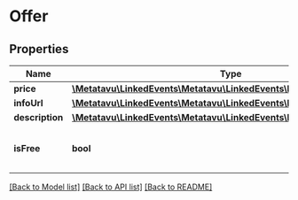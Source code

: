 # Offer

## Properties
Name | Type | Description | Notes
------------ | ------------- | ------------- | -------------
**price** | [**\Metatavu\LinkedEvents\Metatavu\LinkedEvents\Model\OfferPrice**](OfferPrice.md) |  | [optional] 
**infoUrl** | [**\Metatavu\LinkedEvents\Metatavu\LinkedEvents\Model\OfferInfoUrl**](OfferInfoUrl.md) |  | [optional] 
**description** | [**\Metatavu\LinkedEvents\Metatavu\LinkedEvents\Model\OfferDescription**](OfferDescription.md) |  | [optional] 
**isFree** | **bool** | Whether the event is of free admission | [optional] 

[[Back to Model list]](../README.md#documentation-for-models) [[Back to API list]](../README.md#documentation-for-api-endpoints) [[Back to README]](../README.md)


